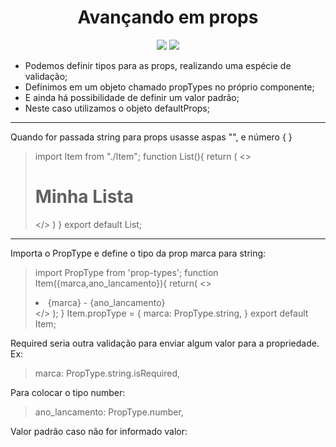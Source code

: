 <h1 align="center"> Avançando em props </h1>

<p align="center">
<img src="http://img.shields.io/static/v1?label=STATUS&message=EM%20DESENVOLVIMENTO&color=GREEN&style=for-the-badge"/>
<img src="https://img.shields.io/static/v1?label=Linguagem de programação&message=React&color=d3d523&style=for-the-badge&logo=React"/>
</p>

<p>

* Podemos definir tipos para as props, realizando uma espécie de validação;
* Definimos em um objeto chamado propTypes no próprio componente;
* E ainda há possibilidade de definir um valor padrão;
* Neste caso utilizamos o objeto defaultProps;

</p>

<hr/>

<p>
Quando for passada string para props usasse aspas "", e número { }

>import Item from "./Item";
>function List(){
>    return (
>        <>
>            <h1>Minha Lista</h1>
>            <ul>
>                <Item marca="ferrari" ano_lancamento={1985}/>
>                <Item marca="fiat" ano_lancamento={1985}/>
>                <Item marca="renault"/>
>            </ul>
>        </>
>    )
>}
>export default List;
</p>
<hr/>
<p>
Importa o PropType e define o tipo da prop marca para string:

>import PropType from 'prop-types';
>function Item({marca,ano_lancamento}){
>    return(
>        <>
>            <li>{marca} - {ano_lancamento}</li>
>        </>
>    );
>}
>Item.propType = {
>    marca: PropType.string,
>}
>export default Item;

Required seria outra validação para enviar algum valor para a propriedade. Ex:

>marca: PropType.string.isRequired,

Para colocar o tipo number:

>ano_lancamento: PropType.number,

Valor padrão caso não for informado valor:

>
</p>
